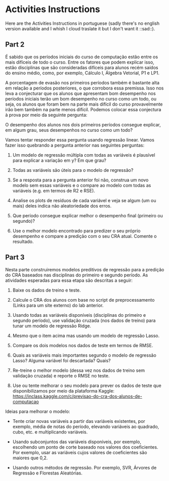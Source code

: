 # Activities Instructions

Here are the Activities Instructions in portuguese (sadly there's 
no english version available and I whish I cloud traslate it but
I don't want it ::sad::).

## Part 2

É sabido que os períodos iniciais do curso de computação estão
entre os mais difíceis de todo o curso. Entre os fatores que podem
explicar isso, estão disciplinas que são consideradas difíceis para
alunos recém saídos do ensino médio, como, por exemplo, Cálculo I,
Álgebra Vetorial, P1 e LP1.

A porcentagem de evasão nos primeiros períodos também é bastante alta
em relação a períodos posteriores, o que corrobora essa premissa.
Isso nos leva a conjecturar que os alunos que apresentam bom desempenho
nos períodos iniciais terão um bom desempenho no curso como um todo,
ou seja, os alunos que foram bem na parte mais difícil do curso 
provavelmente irão bem também na parte menos difícil.
Podemos colocar essa conjectura à prova por meio da seguinte pergunta:

O desempenho dos alunos nos dois primeiros períodos consegue explicar,
em algum grau, seus desempenhos no curso como um todo?

Vamos tentar responder essa pergunta usando regressão linear.
Vamos fazer isso quebrando a pergunta anterior nas seguintes perguntas:

1. Um modelo de regressão múltipla com todas as variáveis é plausível
   para explicar a variação em y? Em que grau?

2. Todas as variáveis são úteis para o modelo de regressão?

3. Se a resposta para a pergunta anterior foi não, construa um novo 
   modelo sem essas variáveis e o compare ao modelo com todas as
   variáveis (e.g. em termos de R2 e RSE).

4. Analise os plots de resíduos de cada variável e veja se algum 
   (um ou mais) deles indica não aleatoriedade dos erros.

5. Que período consegue explicar melhor o desempenho final (primeiro ou segundo)?

6. Use o melhor modelo encontrado para predizer o seu próprio desempenho e
   compare a predição com o seu CRA atual. Comente o resultado.
 
## Part 3

Nesta parte construiremos modelos preditivos de regressão para a predição do CRA
baseados nas disciplinas do primeiro e segundo período. As atividades esperadas
para essa etapa são descritas a seguir:

1. Baixe os dados de treino e teste.

2. Calcule o CRA dos alunos com base no script de preprocessamento 
   (Links para um site externo) do lab anterior.

3. Usando todas as variáveis disponíveis (disciplinas do primeiro e segundo período), 
   use validação cruzada (nos dados de treino) para tunar um modelo de regressão Ridge.

4. Mesmo que o item acima mas usando um modelo de regressão Lasso.

5. Compare os dois modelos nos dados de teste em termos de RMSE.

6. Quais as variáveis mais importantes segundo o modelo de regressão Lasso?
   Alguma variável foi descartada? Quais?

7. Re-treine o melhor modelo (dessa vez nos dados de treino sem validação cruzada) e
   reporte o RMSE no teste.

8. Use ou tente melhorar o seu modelo para prever os dados de teste que disponibilizamos
   por meio da plataforma Kaggle: 
   https://inclass.kaggle.com/c/previsao-do-cra-dos-alunos-de-computacao

Ideias para melhorar o modelo:

* Tente criar novas variáveis a partir das variáveis existentes, por exemplo, 
  média de notas do período, elevando variáveis ao quadrado, cubo, etc. e 
  multiplicando variáveis.

* Usando subconjuntos das variáveis disponíveis, por exemplo, escolhendo um 
  ponto de corte baseado nos valores dos coeficientes. 
  Por exemplo, usar as variáveis cujos valores de coeficientes
  são maiores que 0,2.

* Usando outros métodos de regressão. 
  Por exemplo, SVR, Árvores de Regressão e Florestas Aleatórias.

